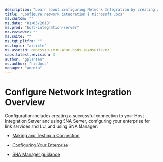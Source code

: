 ```yaml
---
description: "Learn about configuring Network Integration by creating a successful connection to your Host Integration Server, using SNA Server and SNA Manager, and configuring your enterprise for link services and LU."
title: "Configure network integration | Microsoft Docs"
ms.custom: ""
ms.date: "01/03/2018"
ms.prod: "host-integration-server"
ms.reviewer: ""
ms.suite: ""
ms.tgt_pltfrm: ""
ms.topic: "article"
ms.assetid: debc5910-1e30-4f0c-b6d5-1e4d5effe7e3
caps.latest.revision: 3
author: "gplarsen"
ms.author: "hisdocs"
manager: "anneta"
---
```

# Configure Network Integration Overview

Configuration includes creating a successful connection to your Host Integration Server and using SNA Server, configuring your enterprise for link services and LU, and using SNA Manager:

- [Making and Testing a Connection](../core/making-and-testing-a-connection2.md)  

- [Configuring Your Enterprise](../core/configuring-your-enterprise1.md)  

- [SNA Manager guidance](../core/sna-manager-help1.md)
